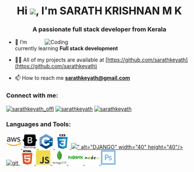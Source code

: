 <h1 align="center">Hi <img src="https://raw.githubusercontent.com/MartinHeinz/MartinHeinz/master/wave.gif" width="30px">, I'm SARATH KRISHNAN M K</h1>
<h3 align="center">A passionate full stack developer from Kerala</h3>
<img align="right" alt="Coding" width="400" src="https://camo.githubusercontent.com/cae12fddd9d6982901d82580bdf321d81fb299141098ca1c2d4891870827bf17/68747470733a2f2f6d69726f2e6d656469756d2e636f6d2f6d61782f313336302f302a37513379765349765f7430696f4a2d5a2e676966">





- 🌱 I’m currently learning **Full stack development**

- 👨‍💻 All of my projects are available at [https://github.com/sarathkeyath](https://github.com/sarathkeyath)

- 📫 How to reach me **sarathkeyath@gmail.com**

<h3 align="left">Connect with me:</h3>
<p align="left">
<a href="https://twitter.com/sarathkeyath" target="blank"><img align="center" src="https://raw.githubusercontent.com/rahuldkjain/github-profile-readme-generator/master/src/images/icons/Social/twitter.svg" alt="sarathkeyath_offl" height="30" width="40" /></a>
<a href="https://www.linkedin.com/in/sarath-krishnan-mk-65585522a/" target="blank"><img align="center" src="https://raw.githubusercontent.com/rahuldkjain/github-profile-readme-generator/master/src/images/icons/Social/linked-in-alt.svg" alt="sarathkeyath" height="30" width="40" /></a>
<a href="https://www.instagram.com/sarathkeyath/?next=%2F" target="blank"><img align="center" src="https://raw.githubusercontent.com/rahuldkjain/github-profile-readme-generator/master/src/images/icons/Social/instagram.svg" alt="sarathkeyath" height="30" width="40" /></a>

</p>

<h3 align="left">Languages and Tools:</h3>
<p align="left"> <a href="https://aws.amazon.com" target="_blank" rel="noreferrer"> <img src="https://raw.githubusercontent.com/devicons/devicon/master/icons/amazonwebservices/amazonwebservices-original-wordmark.svg" alt="aws" width="40" height="40"/> </a> <a href="https://www.blender.org/" target="_blank" rel="noreferrer"> <img src="https://raw.githubusercontent.com/devicons/devicon/master/icons/bootstrap/bootstrap-plain-wordmark.svg" alt="bootstrap" width="40" height="40"/> </a><a href="https://www.w3schools.com/cpp/" target="_blank" rel="noreferrer"> <img src="https://raw.githubusercontent.com/devicons/devicon/master/icons/cplusplus/cplusplus-original.svg" alt="cplusplus" width="40" height="40"/> </a> <a href="https://www.w3schools.com/css/" target="_blank" rel="noreferrer"> <img src="https://raw.githubusercontent.com/devicons/devicon/master/icons/css3/css3-original-wordmark.svg" alt="css3" width="40" height="40"/> </a>  <a href="https://www.djangoproject.com/" target="_blank" rel="noreferrer"> <img src="<svg xmlns="http://www.w3.org/2000/svg" viewBox="0 0 128 128" id="django"><path fill="#003A2B" d="M90.9 61.6l.1-2v-.6h-.8c-1.2 0-2.5.3-3.4.9-1.4.8-2.2 2.3-2.2 4.4 0 3 1.5 4.7 4.1 4.7.8 0 1.3-.1 2.3-.4v-4.3l-.1-2.7zM16.3 64.2c0 3.2 1.6 4.9 4.7 4.9.7 0 1 0 2-.2v-9.5c-1-.2-1.2-.3-2-.3-3 0-4.7 1.9-4.7 5.1zM45.9 68.1c0 1.2.7 1.7 2.3 1.7.9 0 1.8-.1 2.8-.3v-4c-4 .4-5.1 1-5.1 2.6zM108.9 59c-2.3 0-3.7 1.9-3.7 5.2 0 3.3 1.3 5.2 3.7 5.2 2.3 0 3.6-1.9 3.6-5.2 0-3.2-1.3-5.2-3.6-5.2zM126 43.9c0-3.8-3.1-6.9-6.9-6.9h-111.2c-3.8 0-6.9 3.1-6.9 6.9v40.1c0 3.9 3.1 7 6.9 7h111.1c3.8 0 6.9-3.1 6.9-6.9v-40.2zm-115.7 20.4c0-6 4-10 10.2-10 1 0 1.6.1 2.6.3v-8.6h6v27c-3 .6-5.3.8-7.7.8-7.3 0-11.1-3.2-11.1-9.5zm27.7 4.2c0 4.7-.2 7-1.2 9-1 1.9-2.1 3.1-4.7 4.4l-5.5-2.6c2.6-1.2 3.7-2.3 4.5-4 .8-1.7.9-3.7.9-8.8v-11.5h6v13.5zm0-16.5h-6v-6h6v6zm18 21.3c-2 .4-5.8.7-8.3.7-5 0-7.1-1.7-7.1-5.6 0-4.2 3.3-6.1 10.3-6.7v-1.3c0-1.1-.5-1.5-2-1.5-2.2 0-5 .6-7 1.8v-4.6c3-1.2 5.1-1.8 7.8-1.8 3 0 4.8.8 5.7 2.4.5.9.5 2 .5 4.5v12.1zm21 .7h-6v-11.8c0-2.3-1-3.1-3.1-3.1-.8 0-1.9.1-2.9.4v14.5h-6v-18.3c4-.9 6.5-1.3 9.4-1.3 3 0 5.4.7 6.7 2 1.3 1.3 1.9 2.6 1.9 5.6v12zm19.3-11.6.7 5.6v1.7c0 5.1-.6 7.5-1.9 9.4-1.8 2.9-5.1 4.3-9.7 4.3-2.3 0-4.5-.3-6.5-1.2v-5.5c2 1.1 4.2 1.6 6.4 1.6 3.9 0 5.6-1.6 5.6-5.3v-.1c-1 .6-2.4.8-3.9.8-5.2 0-8.5-3.4-8.5-8.8 0-6.7 4.9-10.5 13.5-10.5 2.5 0 4.9.3 7.7.8l-2.3 4.3c-1.6-.3 1.3 0-.7-.2m12.1 14.8c-5.9 0-9.6-3.7-9.6-9.7 0-6.2 3.8-10.1 9.8-10.1 5.9 0 9.5 3.7 9.5 9.8.1 6.1-3.7 10-9.7 10z"></path></svg>" alt="DJANGO" width="40" height="40"/> </a> <a href="https://git-scm.com/" target="_blank" rel="noreferrer"> <img src="https://www.vectorlogo.zone/logos/git-scm/git-scm-ar21.svg" alt="git" width="40" height="40"/> </a> <a href="https://www.w3.org/html/" target="_blank" rel="noreferrer"> <img src="https://raw.githubusercontent.com/devicons/devicon/master/icons/html5/html5-original-wordmark.svg" alt="html5" width="40" height="40"/> </a> <a href="https://developer.mozilla.org/en-US/docs/Web/JavaScript" target="_blank" rel="noreferrer"> <img src="https://raw.githubusercontent.com/devicons/devicon/master/icons/javascript/javascript-original.svg" alt="javascript" width="40" height="40"/> </a> <a href="https://www.mongodb.com/" target="_blank" rel="noreferrer"> <img src="https://raw.githubusercontent.com/devicons/devicon/master/icons/mongodb/mongodb-original-wordmark.svg" alt="mongodb" width="40" height="40"/> </a> <a href="https://www.nginx.com" target="_blank" rel="noreferrer"> <img src="https://raw.githubusercontent.com/devicons/devicon/master/icons/nginx/nginx-original.svg" alt="nginx" width="40" height="40"/> </a> <a href="https://nodejs.org" target="_blank" rel="noreferrer"> <img src="https://raw.githubusercontent.com/devicons/devicon/master/icons/nodejs/nodejs-original-wordmark.svg" alt="nodejs" width="40" height="40"/> </a> <a href="https://www.photoshop.com/en" target="_blank" rel="noreferrer"> <img src="https://raw.githubusercontent.com/devicons/devicon/master/icons/photoshop/photoshop-line.svg" alt="photoshop" width="40" height="40"/> </a> </p>



